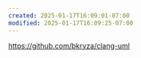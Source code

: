 ```yaml
---
created: 2025-01-17T16:09:01-07:00
modified: 2025-01-17T16:09:25-07:00
---
```


https://github.com/bkryza/clang-uml
